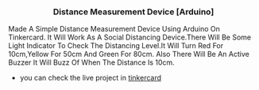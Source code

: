 <h3 align="center" >Distance Measurement Device [Arduino] </h1>

Made A Simple Distance Measurement Device Using Arduino On Tinkercard. It Will Work As A Social Distancing Device.There Will Be Some Light Indicator To Check The Distancing Level.It Will Turn Red For 10cm,Yellow For 50cm And Green For 80cm. Also There Will Be An Active Buzzer It Will Buzz Of When The Distance Is 10cm.

- you can check the live project in [tinkercard](https://www.tinkercad.com/things/5hJiGH0OL2H)

